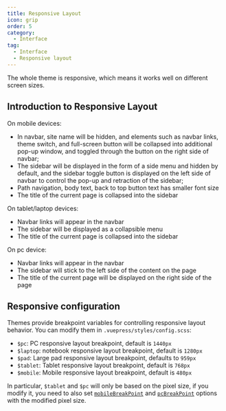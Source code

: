 ```yaml
---
title: Responsive Layout
icon: grip
order: 5
category:
  - Interface
tag:
  - Interface
  - Responsive layout
---
```


The whole theme is responsive, which means it works well on different screen sizes.

<!-- more -->

## Introduction to Responsive Layout

On mobile devices:

- In navbar, site name will be hidden, and elements such as navbar links, theme switch, and full-screen button will be collapsed into additional pop-up window, and toggled through the button on the right side of navbar;
- The sidebar will be displayed in the form of a side menu and hidden by default, and the sidebar toggle button is displayed on the left side of navbar to control the pop-up and retraction of the sidebar;
- Path navigation, body text, back to top button text has smaller font size
- The title of the current page is collapsed into the sidebar

On tablet/laptop devices:

- Navbar links will appear in the navbar
- The sidebar will be displayed as a collapsible menu
- The title of the current page is collapsed into the sidebar

On pc device:

- Navbar links will appear in the navbar
- The sidebar will stick to the left side of the content on the page
- The title of the current page will be displayed on the right side of the page

## Responsive configuration

Themes provide breakpoint variables for controlling responsive layout behavior. You can modify them in `.vuepress/styles/config.scss`:

- `$pc`: PC responsive layout breakpoint, default is `1440px`
- `$laptop`: notebook responsive layout breakpoint, default is `1280px`
- `$pad`: Large pad responsive layout breakpoint, defaults to `959px`
- `$tablet`: Tablet responsive layout breakpoint, default is `768px`
- `$mobile`: Mobile responsive layout breakpoint, default is `480px`

In particular, `$tablet` and `$pc` will only be based on the pixel size, if you modify it, you need to also set [`mobileBreakPoint`](../../config/theme/appearance.md#mobilebreakpoint) and [`pcBreakPoint`](../../config/theme/appearance.md#mobilebreakpoint) options with the modified pixel size.
